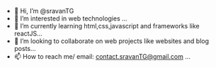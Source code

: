 - 👋 Hi, I’m @sravanTG
- 👀 I’m interested in web technologies ...
- 🌱 I’m currently learning html,css,javascript and frameworks like reactJS...
- 💞️ I’m looking to collaborate on web projects like websites and blog posts...
- 📫 How to reach me/  email: contact.sravanTG@gmail.com ...

<!---
sravanTG/sravanTG is a ✨ special ✨ repository because its `README.md` (this file) appears on your GitHub profile.
You can click the Preview link to take a look at your changes.
--->
